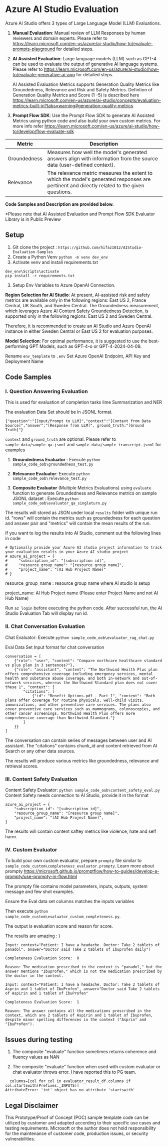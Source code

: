 # Azure AI Studio Evaluation
Azure AI Studio offers 3 types of Large Language Model (LLM) Evaluations.

1. **Manual Evaluation**: Manual review of LLM Responses by human reviewers and domain experts. Please refer to https://learn.microsoft.com/en-us/azure/ai-studio/how-to/evaluate-prompts-playground for detailed steps.

2. **AI Assisted Evaluation**: Large language models (LLM) such as GPT-4 can be used to evaluate the output of generative AI language systems. Please refer to https://learn.microsoft.com/en-us/azure/ai-studio/how-to/evaluate-generative-ai-app for detailed steps.

    AI Assisted Evaluation Metrics supports Generation Quality Metrics like Groundedness, Relevance and Risk and Safety Metrics. Defintion of Generation Quality Metrics and Score (1 -5) is described here https://learn.microsoft.com/en-us/azure/ai-studio/concepts/evaluation-metrics-built-in?tabs=warning#generation-quality-metrics

3. **Prompt Flow SDK**: Use the Prompt Flow SDK to generate AI Assisted Metrics using python code and also build your own custom metrics. For more info refer https://learn.microsoft.com/en-us/azure/ai-studio/how-to/develop/flow-evaluate-sdk 

| Metric    | Description |
|----------|----------|
|   Groundedness  |  Measures how well the model's generated answers align with information from the source data (user-defined context). |
|   Relevance  |   The relevance metric measures the extent to which the model's generated responses are pertinent and directly related to the given questions. |

**Code Samples and Description are provided below.** 

*Please note that AI Assisted Evaluation and Prompt Flow SDK Evaluator Library is in Public Preview

## Setup
1. Git clone the project : `https://github.com/hifaz1012/AIStudio-Evaluation-Samples`
2. Create a Python Venv ```python -m venv dev_env```
2. Activate venv and install requirements.txt
```
dev_env\Scripts\activate
pip install -r requirements.txt
```
3. Setup Env Variables to Azure OpenAI Connection.

**Region Selection for AI Studio**: At present, AI-assisted risk and safety metrics are available only in the following regions: East US 2, France Central, UK South, and Sweden Central. The Groundedness measurement, which leverages Azure AI Content Safety Groundedness Detection, is supported only in the following regions: East US 2 and Sweden Central.

Therefore, it is recommended to create an AI Studio and Azure OpenAI instance in either Sweden Central or East US 2 for evaluation purposes.

**Model Selection**: For optimal performance, it is suggested to use the best-performing GPT Models, such as GPT-4-o or GPT-4-2024-04-09.

Rename `env_template` to `.env`
Set Azure OpenAI Endpoint, API Key and Deployment Name

## Code Samples

### I. Question Answering Evaluation
This is used for evaluation of completion tasks lime Summarization and NER

The evaluation Data Set should be in JSONL format.

```
{"question":"[Input/Prompt to LLM]","context":"[Context from Data Source]","answer":"[Response from LLM]", ground_truth:"[Ground Truth]"}
```

`context` and `ground_truth` are optional.
Please refer to `sample_data/sample_qa.jsonl` and `sample_data/sample_transcript.jsonl` for examples

1. **Groundedness Evaluator** : Execute `python sample_code_oob\groundedness_test.py`

2. **Relevance Evaluator**: Execute `python sample_code_oob\relevance_test.py`

3. **Composite Evaluator** (Multiple Metrics Evaluations) using `evaluate` function to generate Groundedness and Relevance metrics on sample JSONL dataset : Execute `python sample_code_oob\evaluator_qa_singleturn.py`

The results will stored as JSON under local `results` folder with unique run id. "rows" will contain the metrics such as groundedness for each question and answer pair and "metrics" will contain the mean results of the run.

If you want to log the results into AI Studio, comment out the following lines in code
```
# Optionally provide your Azure AI studio project information to track your evaluation results in your Azure AI studio project
# azure_ai_project = {
#     "subscription_id": "[subscription id]",
#     "resource_group_name": "[resource group name]",
#     "project_name": "[AI Hub Project Name]"
# }
```

resource_group_name : resource group name where AI studio is setup

project_name: AI Hub Project name (Please enter Project Name and not AI Hub Name)

Run `az login` before executing the python code. After successful run, the AI Studio Evaluation Tab will display run id.

### II. Chat Conversation Evaluation

Chat Evaluator: Execute `python sample_code_oob\evaluator_rag_chat.py`

Eval Data Set Input format for chat conversation
```
conversation = [
    {"role": "user", "content": "Compare northcare healthcare standard vs plus plan in 3 sentences?"},
    {"role": "assistant", "content": "The Northwind Health Plus plan offers comprehensive coverage including emergency services, mental health and substance abuse coverage, and both in-network and out-of-network services, whereas the Northwind Standard plan does not cover these 1", "context": {
        "citations": [
            {"id": "Benefit_Options.pdf - Part 1", "content": "Both plans offer coverage for routine physicals, well-child visits, immunizations, and other preventive care services. The plans also cover preventive care services such as mammograms, colonoscopies, and other cancer screenings. Northwind Health Plus offers more comprehensive coverage than Northwind Standard."}
        ]
    }}
]
```
The conversation can contain series of messages between user and AI assistant. The "citations" contains chunk_id and content retrieved from AI Search or any other data sources.

The results will produce various metrics like groundedness, relevance and retrieval scores.

### III. Content Safety Evaluation
Content Safety Evaluator: `python sample_code_oob\content_safety_eval.py`
Content Safety needs connection to AI Studio, provide it in the format
```
azure_ai_project = {
    "subscription_id": "[subscription id]",
    "resource_group_name": "[resource group name]",
    "project_name": "[AI Hub Project Name]",
}
```
The results will contain content saftey metrics like violence, hate and self harm.

### IV. Custom Evaluator
To build your own custom evaluator, prepare `prompty` file similar to `sample_code_custom\completeness_evaluator.prompty`. Learn more about prompty https://microsoft.github.io/promptflow/how-to-guides/develop-a-prompty/use-prompty-in-flow.html

The prompty file contains model parameters, inputs, outputs, system message and few shot examples.

Ensure the Eval data set columns matches the inputs variables

Then execute `python sample_code_custom\evaluator_custom_completeness.py`. 

The output is evaluation score and reason for score.

The results are amazing : )

```
Input: context="Patient: I have a headache. Doctor: Take 2 tablets of panadol", answer="Doctor said Take 2 tablets of Ibuprofen daily")

Completeness Evaluation Score:  0

Reason: The medication prescribed in the context is "panadol," but the answer mentions "Ibuprofen," which is not the medication prescribed by the doctor in the context.
```

```
Input: context="Patient: I have a headache. Doctor: Take 2 tablets of Asprin and 1 tablet of IbuProfen", answer="Doctor said Take 2 tablets of Aspirin and 1 tablet of IbuProfen"

Completeness Evaluation Score:  1

Reason: The answer contains all the medications prescribed in the context, which are 2 tablets of Aspirin and 1 tablet of Ibuprofen, despite minor spelling differences in the context ("Asprin" and "IbuProfen").
```

## Issues during testing
1. The composite "evaluate" function sometimes returns coherence and fluency values as NAN

2. The composite "evaluate" function when used with custom evaluator or chat evaluator throws error. I have reported this to PG team.
```
  columns=[col for col in evaluator_result_df.columns if col.startswith(Prefixes._INPUTS)]
AttributeError: 'int' object has no attribute 'startswith'
```
## Legal Disclaimer
This Prototype/Proof of Concept (POC) sample template code can be utilized by customer and adapted according to their specific use cases and testing requirements. Microsoft or the author does not hold responsibility for the maintenance of customer code, production issues, or security vulnerabilities.

